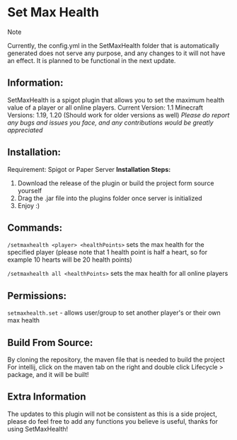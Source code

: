 # Set Max Health

> [!NOTE]
> Currently, the config.yml in the SetMaxHealth folder that is automatically generated does not serve any purpose, and any changes to it will not have an effect. It is planned to be functional in the next update.

## Information:
SetMaxHealth is a spigot plugin that allows you to set the maximum health value of a player or all online players.
Current Version: 1.1
Minecraft Versions: 1.19, 1.20 (Should work for older versions as well)
*Please do report any bugs and issues you face, and any contributions would be greatly appreciated*

## Installation:
Requirement: Spigot or Paper Server
**Installation Steps:**
1. Download the release of the plugin or build the project form source yourself
2. Drag the .jar file into the plugins folder once server is initialized
3. Enjoy :)

## Commands:
`/setmaxhealth <player> <healthPoints>`
sets the max health for the specified player (please note that 1 health point is half a heart, so for example 10 hearts will be 20 health points)

`/setmaxhealth all <healthPoints>`
sets the max health for all online players

## Permissions:
`setmaxhealth.set` - allows user/group to set another player's or their own max health

## Build From Source:
By cloning the repository, the maven file that is needed to build the project
For intellij, click on the maven tab on the right and double click Lifecycle > package, and it will be built!

## Extra Information
The updates to this plugin will not be consistent as this is a side project, please do feel free to add any functions you believe is useful, thanks for using SetMaxHealth!
